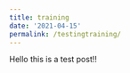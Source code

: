 ```yaml
---
title: training
date: '2021-04-15'
permalink: /testingtraining/
---
```



Hello this is a test post!!
